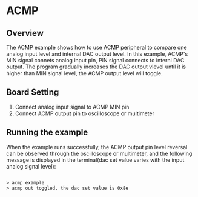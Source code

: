 # ACMP
## Overview

The ACMP example shows how to use ACMP peripheral to compare one analog input level and internal DAC output level.
In this example, ACMP's MIN signal connets analog input pin, PIN signal connects to internl DAC output. The program gradually increases the DAC output vlevel until it is higher than MIN signal level, the ACMP output level will toggle.

## Board Setting

1. Connect analog input signal to ACMP MIN pin
2. Connect ACMP output pin to oscilloscope or multimeter

## Running the example

When the example runs successfully, the ACMP output pin level reversal can be observed through the oscilloscope or multimeter, and the following message is displayed in the terminal(dac set value varies with the input analog signal level):
```

> acmp example
> acmp out toggled, the dac set value is 0x8e

```
